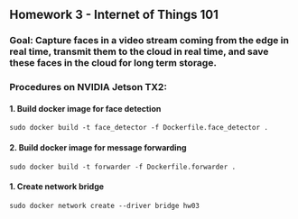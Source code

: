 ## Homework 3 - Internet of Things 101
### Goal: Capture faces in a video stream coming from the edge in real time, transmit them to the cloud in real time, and save these faces in the cloud for long term storage.

### Procedures on NVIDIA Jetson TX2:
#### 1. Build docker image for face detection
```sudo docker build -t face_detector -f Dockerfile.face_detector .```
#### 2. Build docker image for message forwarding
```sudo docker build -t forwarder -f Dockerfile.forwarder .```
#### 1. Create network bridge
```sudo docker network create --driver bridge hw03```
